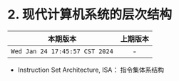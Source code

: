 # 2. 现代计算机系统的层次结构

|本期版本|上期版本
|:---:|:---:
`Wed Jan 24 17:45:57 CST 2024` | -


* Instruction Set Architecture, ISA： 指令集体系结构